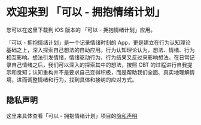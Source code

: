# 欢迎来到 「可以 - 拥抱情绪计划」

您可以在这里下载到 iOS 版本的 「可以 - 拥抱情绪计划」应用。

「可以 - 拥抱情绪计划」是一个记录情绪时刻的 App，更是建立在行为认知理论基础之上，深入探索自己想法的自助应用。行为认知理论认为，想法、情绪、行为相互影响。想法引发情绪，情绪驱动行为，行为结果又反过来影响想法。在日常记录自己情绪之后，我们可以深入的探索其中的想法，按照 CBT 的过程进行自我提示和觉知；认知重构并不是要求自己变得积极，而是帮助我们全面、真实地理解情境，进而调整情绪和行为，找到具体和接纳的应对方式。

## 隐私声明

这里来具体查看「可以 - 拥抱情绪计划」项目的[隐私声明](/feeeeel/privacy)
